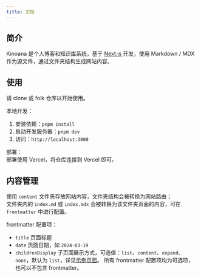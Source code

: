 ```yaml
---
title: 文档
---
```


## 简介
Kinoana 是个人博客和知识库系统，基于 [Next.js](https://nextjs.org/) 开发，使用 Markdown / MDX 作为源文件，通过文件夹结构生成网站内容。

## 使用
请 clone 或 folk 仓库以开始使用。

本地开发：  
1. 安装依赖：`pnpm install`
2. 启动开发服务器：`pnpm dev`
3. 访问：`http://localhost:3000`

部署：  
部署使用 Vercel，将仓库连接到 Vercel 即可。

## 内容管理
使用 `content` 文件夹存放网站内容，文件夹结构会被转换为网站路由；  
文件夹内的 `index.md` 或 `index.mdx` 会被转换为该文件夹页面的内容，可在 `frontmatter` 中进行配置。

frontmatter 配置项：
- `title` 页面标题
- `date` 页面日期，如 `2024-03-19`
- `childrenDisplay` 子页面展示方式，可选值：`list`、`content`、`expand`、`none`，默认为 `list`，详见[示例页面](/example)。
所有 frontmatter 配置项均为可选项，也可以不包含 frontmatter。
